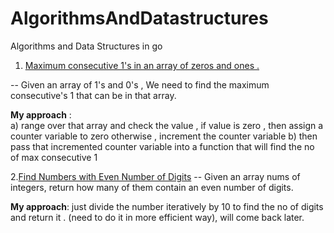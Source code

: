 # AlgorithmsAndDatastructures
Algorithms and Data Structures in go


1. [Maximum consecutive 1's in an array of zeros and ones .](https://play.golang.org/p/KtNr9XS6aOT) 

-- Given an array of 1's and 0's , We need to find the maximum consecutive's 1 that can be in that array. 

**My approach** :  
  a) range over that array and check the value , if value is zero , then assign a counter variable to zero 
  otherwise , increment the counter variable
  b) then pass that incremented counter variable into a function that will find the no of max consecutive 1 
  
  
 2.[Find Numbers with Even Number of Digits](https://play.golang.org/p/KP1Mt-LxcGc) 
 -- Given an array nums of integers, return how many of them contain an even number of digits. 
 
 **My approach**: 
  just divide the number iteratively by 10 to find the no of digits and return it . (need to do it in more efficient way), will come back later. 
  



